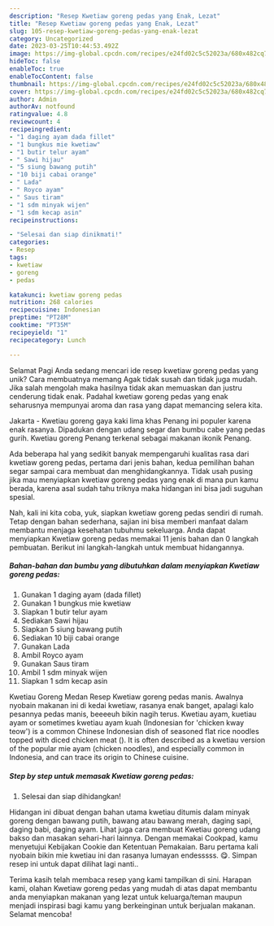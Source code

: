 ```yaml
---
description: "Resep Kwetiaw goreng pedas yang Enak, Lezat"
title: "Resep Kwetiaw goreng pedas yang Enak, Lezat"
slug: 105-resep-kwetiaw-goreng-pedas-yang-enak-lezat
category: Uncategorized
date: 2023-03-25T10:44:53.492Z
image: https://img-global.cpcdn.com/recipes/e24fd02c5c52023a/680x482cq70/kwetiaw-goreng-pedas-foto-resep-utama.jpg
hideToc: false
enableToc: true
enableTocContent: false
thumbnail: https://img-global.cpcdn.com/recipes/e24fd02c5c52023a/680x482cq70/kwetiaw-goreng-pedas-foto-resep-utama.jpg
cover: https://img-global.cpcdn.com/recipes/e24fd02c5c52023a/680x482cq70/kwetiaw-goreng-pedas-foto-resep-utama.jpg
author: Admin
authorAv: notfound
ratingvalue: 4.8
reviewcount: 4
recipeingredient:
- "1 daging ayam dada fillet"
- "1 bungkus mie kwetiaw"
- "1 butir telur ayam"
- " Sawi hijau"
- "5 siung bawang putih"
- "10 biji cabai orange"
- " Lada"
- " Royco ayam"
- " Saus tiram"
- "1 sdm minyak wijen"
- "1 sdm kecap asin"
recipeinstructions:

- "Selesai dan siap dinikmati!"
categories:
- Resep
tags:
- kwetiaw
- goreng
- pedas

katakunci: kwetiaw goreng pedas 
nutrition: 268 calories
recipecuisine: Indonesian
preptime: "PT28M"
cooktime: "PT35M"
recipeyield: "1"
recipecategory: Lunch

---
```



Selamat Pagi Anda sedang mencari ide resep kwetiaw goreng pedas yang unik? Cara membuatnya memang Agak tidak susah dan tidak juga mudah. Jika salah mengolah maka hasilnya tidak akan memuaskan dan justru cenderung tidak enak. Padahal kwetiaw goreng pedas yang enak seharusnya mempunyai aroma dan rasa yang dapat memancing selera kita.


Jakarta - Kwetiau goreng gaya kaki lima khas Penang ini populer karena enak rasanya. Dipadukan dengan udang segar dan bumbu cabe yang pedas gurih. Kwetiau goreng Penang terkenal sebagai makanan ikonik Penang.

Ada beberapa hal yang sedikit banyak mempengaruhi kualitas rasa dari kwetiaw goreng pedas, pertama dari jenis bahan, kedua pemilihan bahan segar sampai cara membuat dan menghidangkannya. Tidak usah pusing jika mau menyiapkan kwetiaw goreng pedas yang enak di mana pun kamu berada, karena asal sudah tahu triknya maka hidangan ini bisa jadi suguhan spesial.


Nah, kali ini kita coba, yuk, siapkan kwetiaw goreng pedas sendiri di rumah. Tetap dengan bahan sederhana, sajian ini bisa memberi manfaat dalam membantu menjaga kesehatan tubuhmu sekeluarga. Anda dapat menyiapkan Kwetiaw goreng pedas memakai 11 jenis bahan dan 0 langkah pembuatan. Berikut ini langkah-langkah untuk membuat hidangannya.

<!--inarticleads1-->

##### Bahan-bahan dan bumbu yang dibutuhkan dalam menyiapkan Kwetiaw goreng pedas:

1. Gunakan 1 daging ayam (dada fillet)
1. Gunakan 1 bungkus mie kwetiaw
1. Siapkan 1 butir telur ayam
1. Sediakan  Sawi hijau
1. Siapkan 5 siung bawang putih
1. Sediakan 10 biji cabai orange
1. Gunakan  Lada
1. Ambil  Royco ayam
1. Gunakan  Saus tiram
1. Ambil 1 sdm minyak wijen
1. Siapkan 1 sdm kecap asin


Kwetiau Goreng Medan Resep Kwetiaw goreng pedas manis. Awalnya nyobain makanan ini di kedai kwetiaw, rasanya enak banget, apalagi kalo pesannya pedas manis, beeeeuh bikin nagih terus. Kwetiau ayam, kuetiau ayam or sometimes kwetiau ayam kuah (Indonesian for &#39;chicken kway teow&#39;) is a common Chinese Indonesian dish of seasoned flat rice noodles topped with diced chicken meat (). It is often described as a kwetiau version of the popular mie ayam (chicken noodles), and especially common in Indonesia, and can trace its origin to Chinese cuisine. 

<!--inarticleads2-->

##### Step by step untuk memasak Kwetiaw goreng pedas:


1. Selesai dan siap dihidangkan!

Hidangan ini dibuat dengan bahan utama kwetiau ditumis dalam minyak goreng dengan bawang putih, bawang atau bawang merah, daging sapi, daging babi, daging ayam. Lihat juga cara membuat Kwetiau goreng udang bakso dan masakan sehari-hari lainnya. Dengan memakai Cookpad, kamu menyetujui Kebijakan Cookie dan Ketentuan Pemakaian. Baru pertama kali nyobain bikin mie kwetiau ini dan rasanya lumayan endesssss. 😋. Simpan resep ini untuk dapat dilihat lagi nanti.. 

Terima kasih telah membaca resep yang kami tampilkan di sini. Harapan kami, olahan Kwetiaw goreng pedas yang mudah di atas dapat membantu anda menyiapkan makanan yang lezat untuk keluarga/teman maupun menjadi inspirasi bagi kamu yang berkeinginan untuk berjualan makanan. Selamat mencoba!
